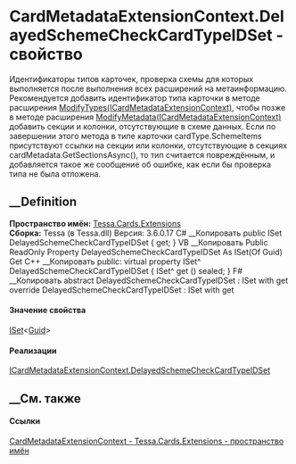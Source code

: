 # CardMetadataExtensionContext.DelayedSchemeCheckCardTypeIDSet - свойство
Идентификаторы типов карточек, проверка схемы для которых выполняется после
выполнения всех расширений на метаинформацию.
Рекомендуется добавить идентификатор типа карточки в методе расширения
[ModifyTypes(ICardMetadataExtensionContext)](M_Tessa_Cards_Extensions_ICardMetadataExtension_ModifyTypes.htm),
чтобы позже в методе расширения
[ModifyMetadata(ICardMetadataExtensionContext)](M_Tessa_Cards_Extensions_ICardMetadataExtension_ModifyMetadata.htm)
добавить секции и колонки, отсутствующие в схеме данных.
Если по завершении этого метода в типе карточки cardType.SchemeItems
присутствуют ссылки на секции или колонки, отсутствующие в секциях
cardMetadata.GetSectionsAsync(), то тип считается повреждённым, и добавляется
такое же сообщение об ошибке, как если бы проверка типа не была отложена.
## __Definition
 **Пространство имён:** [Tessa.Cards.Extensions](N_Tessa_Cards_Extensions.htm)  
 **Сборка:** Tessa (в Tessa.dll) Версия: 3.6.0.17
C# __Копировать
     public ISet<Guid> DelayedSchemeCheckCardTypeIDSet { get; }
VB __Копировать
     Public ReadOnly Property DelayedSchemeCheckCardTypeIDSet As ISet(Of Guid)
    	Get
C++ __Копировать
     public:
    virtual property ISet<Guid>^ DelayedSchemeCheckCardTypeIDSet {
    	ISet<Guid>^ get () sealed;
    }
F# __Копировать
     abstract DelayedSchemeCheckCardTypeIDSet : ISet<Guid> with get
    override DelayedSchemeCheckCardTypeIDSet : ISet<Guid> with get
#### Значение свойства
[ISet](https://learn.microsoft.com/dotnet/api/system.collections.generic.iset-1)<[Guid](https://learn.microsoft.com/dotnet/api/system.guid)>
#### Реализации
[ICardMetadataExtensionContext.DelayedSchemeCheckCardTypeIDSet](P_Tessa_Cards_Extensions_ICardMetadataExtensionContext_DelayedSchemeCheckCardTypeIDSet.htm)  
##  __См. также
#### Ссылки
[CardMetadataExtensionContext -
](T_Tessa_Cards_Extensions_CardMetadataExtensionContext.htm)
[Tessa.Cards.Extensions - пространство имён](N_Tessa_Cards_Extensions.htm)
